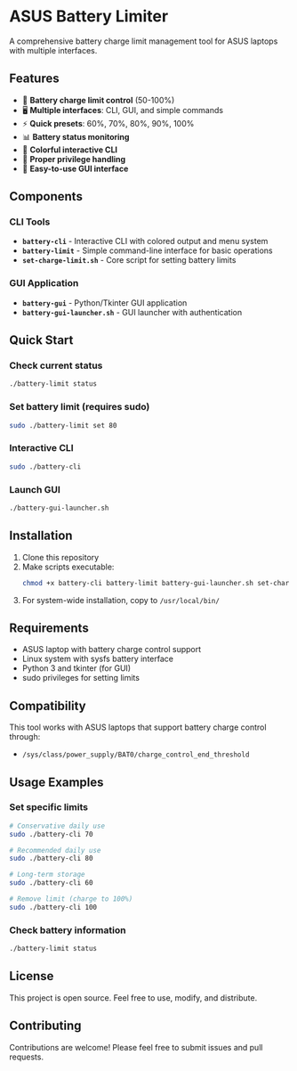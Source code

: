 # ASUS Battery Limiter

A comprehensive battery charge limit management tool for ASUS laptops with multiple interfaces.

## Features

- 🔋 **Battery charge limit control** (50-100%)
- 🖥️ **Multiple interfaces**: CLI, GUI, and simple commands
- ⚡ **Quick presets**: 60%, 70%, 80%, 90%, 100%
- 📊 **Battery status monitoring**
- 🎨 **Colorful interactive CLI**
- 🔐 **Proper privilege handling**
- 🚀 **Easy-to-use GUI interface**

## Components

### CLI Tools
- **`battery-cli`** - Interactive CLI with colored output and menu system
- **`battery-limit`** - Simple command-line interface for basic operations
- **`set-charge-limit.sh`** - Core script for setting battery limits

### GUI Application
- **`battery-gui`** - Python/Tkinter GUI application
- **`battery-gui-launcher.sh`** - GUI launcher with authentication

## Quick Start

### Check current status
```bash
./battery-limit status
```

### Set battery limit (requires sudo)
```bash
sudo ./battery-limit set 80
```

### Interactive CLI
```bash
sudo ./battery-cli
```

### Launch GUI
```bash
./battery-gui-launcher.sh
```

## Installation

1. Clone this repository
2. Make scripts executable:
   ```bash
   chmod +x battery-cli battery-limit battery-gui-launcher.sh set-charge-limit.sh
   ```
3. For system-wide installation, copy to `/usr/local/bin/`

## Requirements

- ASUS laptop with battery charge control support
- Linux system with sysfs battery interface
- Python 3 and tkinter (for GUI)
- sudo privileges for setting limits

## Compatibility

This tool works with ASUS laptops that support battery charge control through:
- `/sys/class/power_supply/BAT0/charge_control_end_threshold`

## Usage Examples

### Set specific limits
```bash
# Conservative daily use
sudo ./battery-cli 70

# Recommended daily use  
sudo ./battery-cli 80

# Long-term storage
sudo ./battery-cli 60

# Remove limit (charge to 100%)
sudo ./battery-cli 100
```

### Check battery information
```bash
./battery-limit status
```

## License

This project is open source. Feel free to use, modify, and distribute.

## Contributing

Contributions are welcome! Please feel free to submit issues and pull requests.
